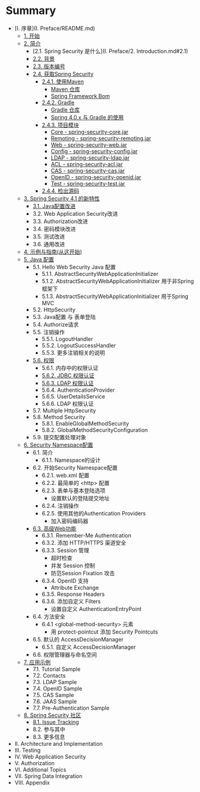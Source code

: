 # Summary

* [I. 序章](I. Preface/README.md)
    * [1. 开始](I.%20Preface/1.%20Getting%20Started.md)
    * [2. 简介](I.%20Preface/2.%20Introduction.md)
        * [2.1. Spring Security 是什么](I. Preface/2. Introduction.md#2.1)
        * [2.2. 背景](I.%20Preface/2.%20Introduction.md#2.2)
        * [2.3. 版本编号](I.%20Preface/2.%20Introduction.md#2.3)
        * [2.4. 获取Spring Security](I.%20Preface/2.%20Introduction.md#2.4)
            * [2.4.1. 使用Maven](I.%20Preface/2.%20Introduction.md#2.4.1)
                * [Maven 仓库](I.%20Preface/2.%20Introduction.md#2.4.1.1)
                * [Spring Framework Bom](I.%20Preface/2.%20Introduction.md#2.4.1.2)
            * [2.4.2. Gradle](I.%20Preface/2.%20Introduction.md#2.4.2)
                * [Gradle 仓库](I.%20Preface/2.%20Introduction.md#2.4.2.1)
                * [Spring 4.0.x 与 Gradle 的使用](I.%20Preface/2.%20Introduction.md#2.4.2.2)
            * [2.4.3. 项目模块](I.%20Preface/2.%20Introduction.md#2.4.3)
                * [Core - spring-security-core.jar](I.%20Preface/2.%20Introduction.md#2.4.3.1)
                * [Remoting - spring-security-remoting.jar](I.%20Preface/2.%20Introduction.md#2.4.3.2)
                * [Web - spring-security-web.jar](I.%20Preface/2.%20Introduction.md#2.4.3.3)
                * [Config - spring-security-config.jar](I.%20Preface/2.%20Introduction.md#2.4.3.4)
                * [LDAP - spring-security-ldap.jar](I.%20Preface/2.%20Introduction.md#2.4.3.5)
                * [ACL - spring-security-acl.jar](I.%20Preface/2.%20Introduction.md#2.4.3.6)
                * [CAS - spring-security-cas.jar](I.%20Preface/2.%20Introduction.md#2.4.3.7)
                * [OpenID - spring-security-openid.jar](I.%20Preface/2.%20Introduction.md#2.4.3.8)
                * [Test - spring-security-test.jar](I.%20Preface/2.%20Introduction.md#2.4.3.9)
            * [2.4.4. 检出源码](I.%20Preface/2.%20Introduction.md#2.4.4)
    * [3. Spring Security 4.1 的新特性](spring-security.md)
        * [3.1. Java配置改进](31-java配置改进.md)
        * 3.2. Web Application Security改进
        * 3.3. Authorization改进
        * 3.4. 密码模块改进
        * 3.5. 测试改进
        * 3.6. 通用改进
    * [4. 示例与指南\(从这开始\)](asd.md)
    * [5. Java 配置](5java.md)
        * 5.1. Hello Web Security Java 配置
            * 5.1.1. AbstractSecurityWebApplicationInitializer
            * 5.1.2. AbstractSecurityWebApplicationInitializer 用于非Spring框架下
            * 5.1.3. AbstractSecurityWebApplicationInitializer 用于Spring MVC
        * 5.2. HttpSecurity
        * 5.3. Java配置 与 表单登陆
        * 5.4. Authorize请求
        * 5.5. 注销操作
            * 5.5.1. LogoutHandler
            * 5.5.2. LogoutSuccessHandler
            * 5.5.3. 更多注销相关的说明
        * [5.6. 权限](56-权限.md)
            * 5.6.1. 内存中的权限认证
            * [5.6.2. JDBC 权限认证](562-jdbc-权限认证.md)
            * [5.6.3. LDAP 权限认证](563-ldap权限认证.md)
            * 5.6.4. AuthenticationProvider
            * 5.6.5. UserDetailsService
            * 5.6.6. LDAP 权限认证
        * 5.7. Multiple HttpSecurity
        * 5.8. Method Security
            * 5.8.1. EnableGlobalMethodSecurity
            * 5.8.2. GlobalMethodSecurityConfiguration
        * 5.9. 提交配置处理对象
    * [6. Security Namespace配置](asd.md)
        * 6.1. 简介
            * 6.1.1. Namespace的设计
        * 6.2. 开始Security Namespace配置
            * 6.2.1. web.xml 配置
            * 6.2.2. 最简单的 &lt;http&gt; 配置
            * 6.2.3. 表单与基本登陆选项
                * 设置默认的登陆提交地址
            * 6.2.4. 注销操作
            * 6.2.5. 使用其他的Authentication Providers
                * 加入密码编码器
        * [6.3. 高级Web功能](63-高级web功能.md)
            * 6.3.1. Remember-Me Authentication
            * 6.3.2. 添加 HTTP\/HTTPS 渠道安全
            * 6.3.3. Session 管理
                * 超时检查
                * 并发 Session 控制
                * 防范Session Fixation 攻击
            * 6.3.4. OpenID 支持
                * Attribute Exchange
            * 6.3.5. Response Headers
            * 6.3.6. 添加自定义 Filters
                * 设置自定义 AuthenticationEntryPoint
        * 6.4. 方法安全
            * 6.4.1 &lt;global-method-security&gt; 元素
                * 用 protect-pointcut 添加 Security Pointcuts
        * 6.5. 默认的 AccessDecisionManager
            * 6.5.1. 自定义 AccessDecisionManager
        * 6.6. 权限管理器与命名空间
    * [7. 应用示例](a.md)
        * 7.1. Tutorial Sample
        * 7.2. Contacts
        * 7.3. LDAP Sample
        * 7.4. OpenID Sample
        * 7.5. CAS Sample
        * 7.6. JAAS Sample
        * 7.7. Pre-Authentication Sample
    * [8. Spring Security 社区](asdasd.md)
        * [8.1. Issue Tracking](issue-tracking.md)
        * 8.2. 参与其中
        * 8.3. 更多信息
* II. Architecture and Implementation
* III. Testing
* IV. Web Application Security
* V. Authorization
* VI. Additional Topics
* VII. Spring Data Integration
* VIII. Appendix

